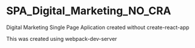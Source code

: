 # SPA_Digital_Marketing_NO_CRA

Digital Marketing Single Page Aplication created without create-react-app

This was created using webpack-dev-server
